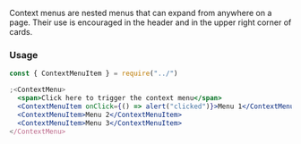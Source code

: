 Context menus are nested menus that can expand from anywhere on a page. Their use is encouraged in the header and in the upper right corner of cards.

### Usage

```jsx
const { ContextMenuItem } = require("../")

;<ContextMenu>
  <span>Click here to trigger the context menu</span>
  <ContextMenuItem onClick={() => alert("clicked")}>Menu 1</ContextMenuItem>
  <ContextMenuItem>Menu 2</ContextMenuItem>
  <ContextMenuItem>Menu 3</ContextMenuItem>
</ContextMenu>
```

